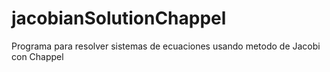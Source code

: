 # jacobianSolutionChappel
Programa para resolver sistemas de ecuaciones usando metodo de Jacobi con Chappel
